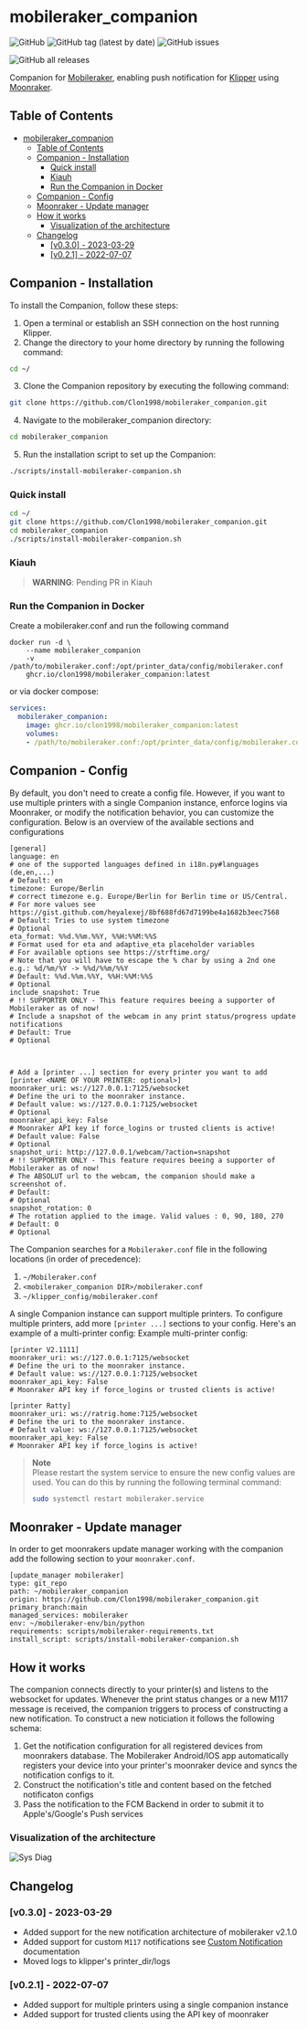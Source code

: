 # mobileraker_companion
![GitHub](https://img.shields.io/github/license/Clon1998/mobileraker_companion?style=for-the-badge)
![GitHub tag (latest by date)](https://img.shields.io/github/v/tag/clon1998/mobileraker_companion?style=for-the-badge)
![GitHub issues](https://img.shields.io/github/issues/Clon1998/mobileraker_companion?style=for-the-badge)

![GitHub all releases](https://img.shields.io/github/downloads/clon1998/mobileraker_companion/total?style=for-the-badge)

Companion for [Mobileraker](https://github.com/Clon1998/mobileraker), enabling push notification for [Klipper](https://github.com/Klipper3d/klipper) using [Moonraker](https://github.com/arksine/moonraker).

## Table of Contents
- [mobileraker\_companion](#mobileraker_companion)
  - [Table of Contents](#table-of-contents)
  - [Companion - Installation](#companion---installation)
    - [Quick install](#quick-install)
    - [Kiauh](#kiauh)
    - [Run the Companion in Docker](#run-the-companion-in-docker)
  - [Companion - Config](#companion---config)
  - [Moonraker - Update manager](#moonraker---update-manager)
  - [How it works](#how-it-works)
    - [Visualization of the architecture](#visualization-of-the-architecture)
  - [Changelog](#changelog)
    - [\[v0.3.0\] - 2023-03-29](#v030---2023-03-29)
    - [\[v0.2.1\] - 2022-07-07](#v021---2022-07-07)
## Companion - Installation
To install the Companion, follow these steps:

1. Open a terminal or establish an SSH connection on the host running Klipper.
2. Change the directory to your home directory by running the following command:
```bash
cd ~/
```
3. Clone the Companion repository by executing the following command:
```bash
git clone https://github.com/Clon1998/mobileraker_companion.git
```
4. Navigate to the mobileraker_companion directory:
```bash
cd mobileraker_companion
```
5. Run the installation script to set up the Companion:
```bash
./scripts/install-mobileraker-companion.sh
```

### Quick install
```bash
cd ~/
git clone https://github.com/Clon1998/mobileraker_companion.git
cd mobileraker_companion
./scripts/install-mobileraker-companion.sh
```

### Kiauh
> **WARNING**: Pending PR in Kiauh

### Run the Companion in Docker
Create a mobileraker.conf and run the following command
```
docker run -d \
    --name mobileraker_companion
    -v /path/to/mobileraker.conf:/opt/printer_data/config/mobileraker.conf
    ghcr.io/clon1998/mobileraker_companion:latest
```

or via docker compose:
```yaml
services:
  mobileraker_companion:
    image: ghcr.io/clon1998/mobileraker_companion:latest
    volumes:
    - /path/to/mobileraker.conf:/opt/printer_data/config/mobileraker.conf
```

## Companion - Config
By default, you don't need to create a config file. However, if you want to use multiple printers with a single Companion instance, enforce logins via Moonraker, or modify the notification behavior, you can customize the configuration. Below is an overview of the available sections and configurations

```properties
[general]
language: en 
# one of the supported languages defined in i18n.py#languages (de,en,...)
# Default: en
timezone: Europe/Berlin 
# correct timezone e.g. Europe/Berlin for Berlin time or US/Central. 
# For more values see https://gist.github.com/heyalexej/8bf688fd67d7199be4a1682b3eec7568
# Default: Tries to use system timezone
# Optional
eta_format: %%d.%%m.%%Y, %%H:%%M:%%S
# Format used for eta and adaptive_eta placeholder variables
# For available options see https://strftime.org/
# Note that you will have to escape the % char by using a 2nd one e.g.: %d/%m/%Y -> %%d/%%m/%%Y
# Default: %%d.%%m.%%Y, %%H:%%M:%%S
# Optional
include_snapshot: True
# !! SUPPORTER ONLY - This feature requires beeing a supporter of Mobileraker as of now!
# Include a snapshot of the webcam in any print status/progress update notifications
# Default: True
# Optional



# Add a [printer ...] section for every printer you want to add
[printer <NAME OF YOUR PRINTER: optional>]
moonraker_uri: ws://127.0.0.1:7125/websocket
# Define the uri to the moonraker instance.
# Default value: ws://127.0.0.1:7125/websocket
# Optional
moonraker_api_key: False
# Moonraker API key if force_logins or trusted clients is active!
# Default value: False
# Optional
snapshot_uri: http://127.0.0.1/webcam/?action=snapshot
# !! SUPPORTER ONLY - This feature requires beeing a supporter of Mobileraker as of now!
# The ABSOLUT url to the webcam, the companion should make a screenshot of. 
# Default: 
# Optional
snapshot_rotation: 0
# The rotation applied to the image. Valid values : 0, 90, 180, 270
# Default: 0
# Optional

```

The Companion searches for a `Mobileraker.conf` file in the following locations (in order of precedence):
1. `~/Mobileraker.conf`
2. `<mobileraker_companion DIR>/mobileraker.conf`
3. `~/klipper_config/mobileraker.conf`


A single Companion instance can support multiple printers. To configure multiple printers, add more `[printer ...]` sections to your config. Here's an example of a multi-printer config:
Example multi-printer config: 
```properties
[printer V2.1111]
moonraker_uri: ws://127.0.0.1:7125/websocket
# Define the uri to the moonraker instance.
# Default value: ws://127.0.0.1:7125/websocket
moonraker_api_key: False
# Moonraker API key if force_logins or trusted clients is active!

[printer Ratty]
moonraker_uri: ws://ratrig.home:7125/websocket
# Define the uri to the moonraker instance.
# Default value: ws://127.0.0.1:7125/websocket
moonraker_api_key: False
# Moonraker API key if force_logins is active!
```

> **Note**  
>   Please restart the system service to ensure the new config values are used. 
> You can do this by running the following terminal command:  
> ```bash
> sudo systemctl restart mobileraker.service
> ```


## Moonraker - Update manager
In order to get moonrakers update manager working with the companion add the following section to your `moonraker.conf`. 
```
[update_manager mobileraker]
type: git_repo
path: ~/mobileraker_companion
origin: https://github.com/Clon1998/mobileraker_companion.git
primary_branch:main
managed_services: mobileraker
env: ~/mobileraker-env/bin/python
requirements: scripts/mobileraker-requirements.txt
install_script: scripts/install-mobileraker-companion.sh
```
## How it works
The companion connects directly to your printer(s) and listens to the websocket for updates. Whenever the print status changes or a new M117 message is received, the companion triggers to process of constructing a new notification.
To construct a new noticiation it follows the following schema:
1. Get the notification configuration for all registered devices from moonrakers database. The Mobileraker Android/IOS app automatically registers your device into your printer's moonraker device and syncs the notification configs to it.
2. Construct the notification's title and content based on the fetched notificaton configs
3. Pass the notification to the FCM Backend in order to submit it to Apple's/Google's Push services



### Visualization of the architecture
![Sys Diag](assets/Mobileraker-System_witthbg.png)


## Changelog

### [v0.3.0] - 2023-03-29

- Added support for the new notification architecture of mobileraker v2.1.0
- Added support for custom `M117` notifications see [Custom Notification](docs/Custom_Notifications.md) documentation
- Moved logs to klipper's printer_dir/logs

### [v0.2.1] - 2022-07-07

- Added support for multiple printers using a single companion instance
- Added support for trusted clients using the API key of moonraker

